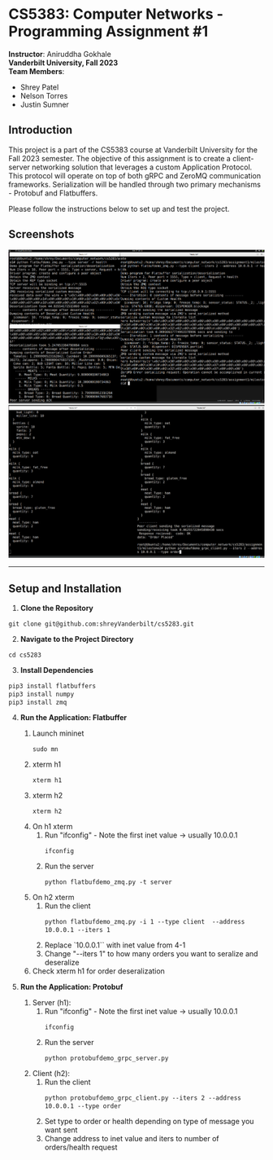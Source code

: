 # CS5383: Computer Networks - Programming Assignment #1

**Instructor**: Aniruddha Gokhale  
**Vanderbilt University, Fall 2023**  
**Team Members**: 
- Shrey Patel
- Nelson Torres
- Justin Sumner

## Introduction

This project is a part of the CS5383 course at Vanderbilt University for the Fall 2023 semester. The objective of this assignment is to create a client-server networking solution that leverages a custom Application Protocol. This protocol will operate on top of both gRPC and ZeroMQ communication frameworks. Serialization will be handled through two primary mechanisms - Protobuf and Flatbuffers.

Please follow the instructions below to set up and test the project.

## Screenshots

![ZMC & Flatbuffer Example](ZMQ.png)
![GRPC & Protobuf Example](GRPC.png)

---

## Setup and Installation

1. **Clone the Repository**

```
git clone git@github.com:shreyVanderbilt/cs5283.git
```

2. **Navigate to the Project Directory**

```
cd cs5283
```
 

3. **Install Dependencies**

```sudo apt-get install python3-pip
pip3 install flatbuffers
pip3 install numpy
pip3 install zmq 
```

4. **Run the Application: Flatbuffer**
    1. Launch mininet
        ```
        sudo mn
        ```
    2. xterm h1
        ```
        xterm h1
        ```
    3. xterm h2
        ```
        xterm h2
        ```
    4. On h1 xterm
        1. Run "ifconfig" - Note the first inet value -> usually 10.0.0.1
            ```
            ifconfig
            ```
        2. Run the server
            ```
            python flatbufdemo_zmq.py -t server
            ```
    5. On h2 xterm
        1. Run the client
            ```
            python flatbufdemo_zmq.py -i 1 --type client  --address 10.0.0.1 --iters 1
            ```
        2. Replace `10.0.0.1`` with inet value from 4-1
        3. Change "--iters 1" to how many orders you want to seralize and deseralize
    6. Check xterm h1 for order deseralization

5. **Run the Application: Protobuf**
    1. Server (h1):
        1. Run "ifconfig" - Note the first inet value -> usually 10.0.0.1
            ```
            ifconfig
            ```
        2. Run the server
            ```
            python protobufdemo_grpc_server.py
            ```
    2. Client (h2):
        1. Run the client
            ```
            python protobufdemo_grpc_client.py --iters 2 --address 10.0.0.1 --type order
            ```
        2. Set type to order or health depending on type of message you want sent
        3. Change address to inet value and iters to number of orders/health request
